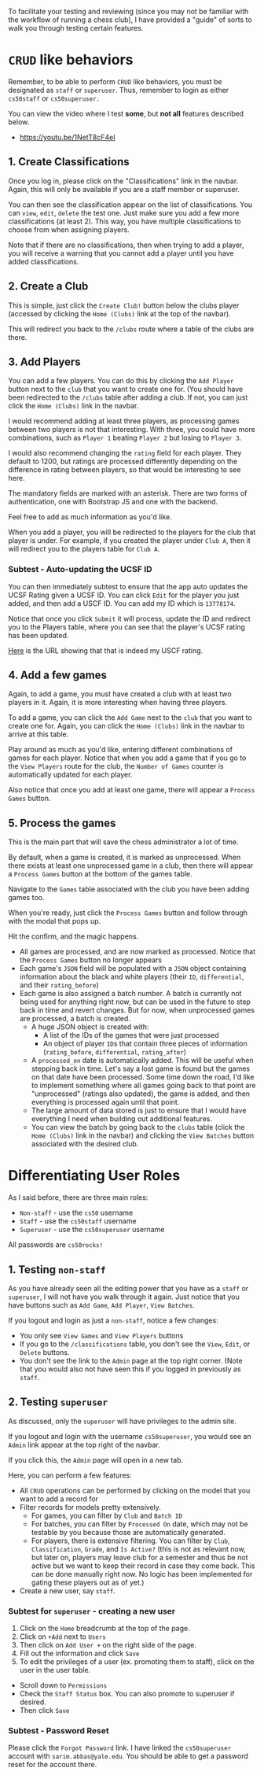 To facilitate your testing and reviewing (since you may not be familiar with the workflow of running a chess club), I have provided a "guide" of sorts to walk you through testing certain features.

# `CRUD` like behaviors

Remember, to be able to perform `CRUD` like behaviors, you must be designated as `staff` or `superuser`. Thus, remember to login as either `cs50staff` or `cs50superuser.`

You can view the video where I test **some**, but **not all** features described below.
- https://youtu.be/1NetT8cF4eI

## 1. Create Classifications

Once you log in, please click on the "Classifications" link in the navbar. Again, this will only be available if you are a staff member or superuser.

You can then see the classification appear on the list of classifications. You can `view`, `edit`, `delete` the test one. Just make sure you add a few more classifications (at least 2). This way, you have multiple classifications to choose from when assigning players.

Note that if there are no classifications, then when trying to add a player, you will receive a warning that you cannot add a player until you have added classifications.

## 2. Create a Club

This is simple, just click the `Create Club!` button below the clubs player (accessed by clicking the `Home (Clubs)` link at the top of the navbar).

This will redirect you back to the `/clubs` route where a table of the clubs are there.

## 3. Add Players

You can add a few players. You can do this by clicking the `Add Player` button next to the `club` that you want to create one for. (You should have been redirected to the `/clubs` table after adding a club. If not, you can just click the `Home (Clubs)` link in the navbar.

I would recommend adding at least three players, as processing games between two players is not that interesting. With three, you could have more combinations, such as `Player 1` beating `Player 2` but losing to `Player 3`.

I would also recommend changing the `rating` field for each player. They default to 1200, but ratings are processed differently depending on the difference in rating between players, so that would be interesting to see here.

The mandatory fields are marked with an asterisk. There are two forms of authentication, one with Bootstrap JS and one with the backend.

Feel free to add as much information as you'd like.

When you add a player, you will be redirected to the players for the club that player is under. For example, if you created the player under `Club A`, then it will redirect you to the players table for `Club A`.

### Subtest - Auto-updating the UCSF ID

You can then immediately subtest to ensure that the app auto updates the UCSF Rating given a UCSF ID. You can click `Edit` for the player you just added, and then add a USCF ID. You can add my ID which is `13778174`.

Notice that once you click `Submit` it will process, update the ID and redirect you to the Players table, where you can see that the player's UCSF rating has been updated.

[Here](http://www.uschess.org/msa/thin.php?13778174) is the URL showing that that is indeed my USCF rating.

## 4. Add a few games
Again, to add a game, you must have created a club with at least two players in it. Again, it is more interesting when having three players.

To add a game, you can click the `Add Game` next to the `club` that you want to create one for. Again, you can click the `Home (Clubs)` link in the navbar to arrive at this table.

Play around as much as you'd like, entering different combinations of games for each player. Notice that when you add a game that if you go to the `View Players` route for the club, the `Number of Games` counter is automatically updated for each player.

Also notice that once you add at least one game, there will appear a `Process Games` button.

## 5. Process the games
This is the main part that will save the chess administrator a lot of time.

By default, when a game is created, it is marked as unprocessed. When there exists at least one unprocessed game in a club, then there will appear a `Process Games` button at the bottom of the games table.

Navigate to the `Games` table associated with the club you have been adding games too.

When you're ready, just click the `Process Games` button and follow through with the modal that pops up.

Hit the confirm, and the magic happens.
* All games are processed, and are now marked as processed. Notice that the `Process Games` button no longer appears
* Each game's `JSON` field will be populated with a `JSON` object containing information about the black and white players (their `ID`, `differential`, and their `rating_before`)
* Each game is also assigned a batch number. A batch is currently not being used for anything right now, but can be used in the future to step back in time and revert changes. But for now, when unprocessed games are processed, a batch is created.
  * A huge JSON object is created with:
    * A list of the IDs of the games that were just processed
    * An object of player `ID`s that contain three pieces of information (`rating_before`, `differential`, `rating_after`)
  * A `processed_on` date is automatically added. This will be useful when stepping back in time. Let's say a lost game is found but the games on that date have been processed. Some time down the road, I'd like to implement something where all games going back to that point are "unprocessed" (ratings also updated), the game is added, and then everything is processed again until that point.
  * The large amount of data stored is just to ensure that I would have everything I need when building out additional features.
  * You can view the batch by going back to the `clubs` table (click the `Home (Clubs)` link in the navbar) and clicking the `View Batches` button associated with the desired club.

# Differentiating User Roles

As I said before, there are three main roles:
* `Non-staff` - use the `cs50` username
* `Staff` - use the `cs50staff` username
* `Superuser` - use the `cs50superuser` username

All passwords are `cs50rocks!`

## 1. Testing `non-staff`
As you have already seen all the editing power that you have as a `staff` or `superuser`, I will not have you walk through it again. Just notice that you have buttons such as `Add Game`, `Add Player`, `View Batches`.

If you logout and login as just a `non-staff`, notice a few changes:
* You only see `View Games` and `View Players` buttons
* If you go to the `/classifications` table, you don't see the `View`, `Edit`, or `Delete` buttons.
* You don't see the link to the `Admin` page at the top right corner. (Note that you would also not have seen this if you logged in previously as `staff`.

## 2. Testing `superuser`
As discussed, only the `superuser` will have privileges to the admin site.

If you logout and login with the username `cs50superuser`, you would see an `Admin` link appear at the top right of the navbar.

If you click this, the `Admin` page will open in a new tab.

Here, you can perform a few features:
* All `CRUD` operations can be performed by clicking on the model that you want to add a record for
* Filter records for models pretty extensively.
  * For games, you can filter by `Club` and `Batch ID`
  * For batches, you can filter by `Processed On` date, which may not be testable by you because those are automatically generated.
  * For players, there is extensive filtering. You can filter by `Club`, `Classification`, `Grade`, and `Is Active?` (this is not as relevant now, but later on, players may leave club for a semester and thus be not active but we want to keep their record in case they come back. This can be done manually right now. No logic has been implemented for gating these players out as of yet.)
* Create a new user, say `staff`.

### Subtest for `superuser` - creating a new user
1. Click on the `Home` breadcrumb at the top of the page.
2. Click on `+Add` next to `Users`
3. Then click on `Add User +` on the right side of the page.
4. Fill out the information and click `Save`
5. To edit the privileges of a user (ex. promoting them to staff), click on the user in the user table.
  * Scroll down to `Permissions`
  * Check the `Staff Status` box. You can also promote to superuser if desired.
  * Then click `Save`

### Subtest - Password Reset
Please click the `Forgot Password` link. I have linked the `cs50superuser` account with `sarim.abbas@yale.edu`. You should be able to get a password reset for the account there.
